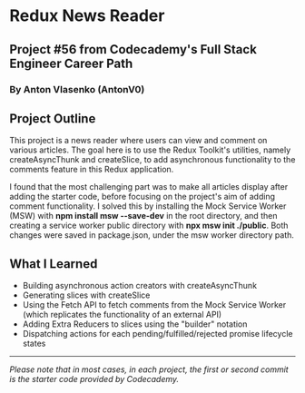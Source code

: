 # Redux News Reader
## Project #56 from Codecademy's Full Stack Engineer Career Path
### By Anton Vlasenko (AntonV0)  
## Project Outline
This project is a news reader where users can view and comment on various articles. The goal here is to use the Redux Toolkit's utilities, namely createAsyncThunk and createSlice, to add asynchronous functionality to the comments feature in this Redux application.

I found that the most challenging part was to make all articles display after adding the starter code, before focusing on the project's aim of adding comment functionality. I solved this by installing the Mock Service Worker (MSW) with **npm install msw --save-dev** in the root directory, and then creating a service worker public directory with **npx msw init ./public**. Both changes were saved in package.json, under the msw worker directory path.
## What I Learned
  - Building asynchronous action creators with createAsyncThunk
  - Generating slices with createSlice 
  - Using the Fetch API to fetch comments from the Mock Service Worker (which replicates the functionality of an external API)
  - Adding Extra Reducers to slices using the "builder" notation
  - Dispatching actions for each pending/fulfilled/rejected promise lifecycle states
***
*Please note that in most cases, in each project, the first or second commit is the starter code provided by Codecademy.*
